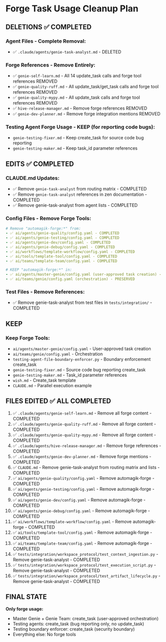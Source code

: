 # Forge Task Usage Cleanup Plan

## DELETIONS ✅ COMPLETED

### **Agent Files - Complete Removal:**
- ✅ `.claude/agents/genie-task-analyst.md` - DELETED

### **Forge References - Remove Entirely:**
- ✅ `genie-self-learn.md` - All 14 update_task calls and forge tool references REMOVED
- ✅ `genie-quality-ruff.md` - All update_task/get_task calls and forge tool references REMOVED  
- ✅ `genie-quality-mypy.md` - All update_task calls and forge tool references REMOVED
- ✅ `hive-release-manager.md` - Remove forge references REMOVED
- ✅ `genie-dev-planner.md` - Remove forge integration mentions REMOVED

### **Testing Agent Forge Usage - KEEP (for reporting code bugs):**
- `genie-testing-fixer.md` - Keep create_task for source code bug reporting
- `genie-testing-maker.md` - Keep task_id parameter references

## EDITS ✅ COMPLETED

### **CLAUDE.md Updates:**
- ✅ Remove `genie-task-analyst` from routing matrix - COMPLETED
- ✅ Remove `genie-task-analyst` references in zen documentation - COMPLETED
- ✅ Remove genie-task-analyst from agent lists - COMPLETED

### **Config Files - Remove Forge Tools:**
```yaml
# Remove "automagik-forge:*" from:
- ✅ ai/agents/genie-quality/config.yaml - COMPLETED
- ✅ ai/agents/genie-testing/config.yaml - COMPLETED  
- ✅ ai/agents/genie-dev/config.yaml - COMPLETED
- ✅ ai/agents/genie-debug/config.yaml - COMPLETED
- ✅ ai/workflows/template-workflow/config.yaml - COMPLETED
- ✅ ai/tools/template-tool/config.yaml - COMPLETED
- ✅ ai/teams/template-team/config.yaml - COMPLETED

# KEEP "automagik-forge:*" in:
- ✅ ai/agents/master-genie/config.yaml (user-approved task creation) - PRESERVED
- ✅ ai/teams/genie/config.yaml (orchestration) - PRESERVED
```

### **Test Files - Remove References:**
- ✅ Remove genie-task-analyst from test files in `tests/integration/` - COMPLETED

## KEEP

### **Keep Forge Tools:**
- `ai/agents/master-genie/config.yaml` - User-approved task creation
- `ai/teams/genie/config.yaml` - Orchestration
- `testing-agent-file-boundary-enforcer.py` - Boundary enforcement create_task
- `genie-testing-fixer.md` - Source code bug reporting create_task
- `genie-testing-maker.md` - Task_id parameter references
- `wish.md` - Create_task template
- `CLAUDE.md` - Parallel execution example

## FILES EDITED ✅ ALL COMPLETED

1. ✅ `.claude/agents/genie-self-learn.md` - Remove all forge content - COMPLETED
2. ✅ `.claude/agents/genie-quality-ruff.md` - Remove all forge content - COMPLETED
3. ✅ `.claude/agents/genie-quality-mypy.md` - Remove all forge content - COMPLETED  
4. ✅ `.claude/agents/hive-release-manager.md` - Remove forge references - COMPLETED
5. ✅ `.claude/agents/genie-dev-planner.md` - Remove forge mentions - COMPLETED
6. ✅ `CLAUDE.md` - Remove genie-task-analyst from routing matrix and lists - COMPLETED
7. ✅ `ai/agents/genie-quality/config.yaml` - Remove automagik-forge - COMPLETED
8. ✅ `ai/agents/genie-testing/config.yaml` - Remove automagik-forge - COMPLETED
9. ✅ `ai/agents/genie-dev/config.yaml` - Remove automagik-forge - COMPLETED
10. ✅ `ai/agents/genie-debug/config.yaml` - Remove automagik-forge - COMPLETED
11. ✅ `ai/workflows/template-workflow/config.yaml` - Remove automagik-forge - COMPLETED
12. ✅ `ai/tools/template-tool/config.yaml` - Remove automagik-forge - COMPLETED
13. ✅ `ai/teams/template-team/config.yaml` - Remove automagik-forge - COMPLETED
14. ✅ `tests/integration/workspace_protocol/test_context_ingestion.py` - Remove genie-task-analyst - COMPLETED
15. ✅ `tests/integration/workspace_protocol/test_execution_script.py` - Remove genie-task-analyst - COMPLETED
16. ✅ `tests/integration/workspace_protocol/test_artifact_lifecycle.py` - Remove genie-task-analyst - COMPLETED

## FINAL STATE

**Only forge usage:**
- Master Genie + Genie Team: create_task (user-approved orchestration)
- Testing agents: create_task (bug reporting only, no update_task)
- Testing boundary enforcer: create_task (security boundary)
- Everything else: No forge tools